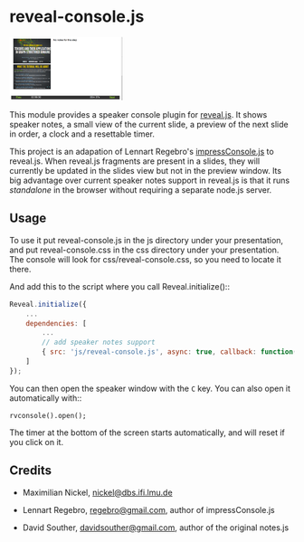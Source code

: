 reveal-console.js
=================

[thumb]: https://github.com/mnick/reveal-console.js/raw/master/screenshot_thumb.png "Screenshot Thumbnail"
[screenshot]: https://github.com/mnick/reveal-console.js/raw/master/screenshot.png "Screenshot"

[![Screenshot Thumbnail][thumb]][screenshot]

This module provides a speaker console plugin for [reveal.js](https://github.com/hakimel/reveal.js/). It shows speaker notes,
a small view of the current slide, a preview of the next slide in order,
a clock and a resettable timer.

This project is an adapation of Lennart Regebro's [impressConsole.js](https://github.com/regebro/impress-console) to reveal.js. When reveal.js fragments are present in a slides, they will currently be updated in the slides view but not in the preview window. Its big advantage over current speaker notes support in reveal.js is that it runs *standalone* in the browser without requiring a separate node.js server.

Usage
-----

To use it put reveal-console.js in the js directory under your presentation, and
put reveal-console.css in the css directory under your presentation. The
console will look for css/reveal-console.css, so you need to locate it there.

And add this to the script where you call Reveal.initialize()::

```javascript
Reveal.initialize({
	...
    dependencies: [
    	...
        // add speaker notes support
        { src: 'js/reveal-console.js', async: true, callback: function() { rvconsole().init(); } },
    ]
});
```

You can then open the speaker window with the `C` key. You can also open it automatically with::

    rvconsole().open();

The timer at the bottom of the screen starts automatically, and will reset if you click on it.


Credits
-------
* Maximilian Nickel, <nickel@dbs.ifi.lmu.de>

* Lennart Regebro, regebro@gmail.com, author of impressConsole.js

* David Souther, davidsouther@gmail.com, author of the original notes.js
